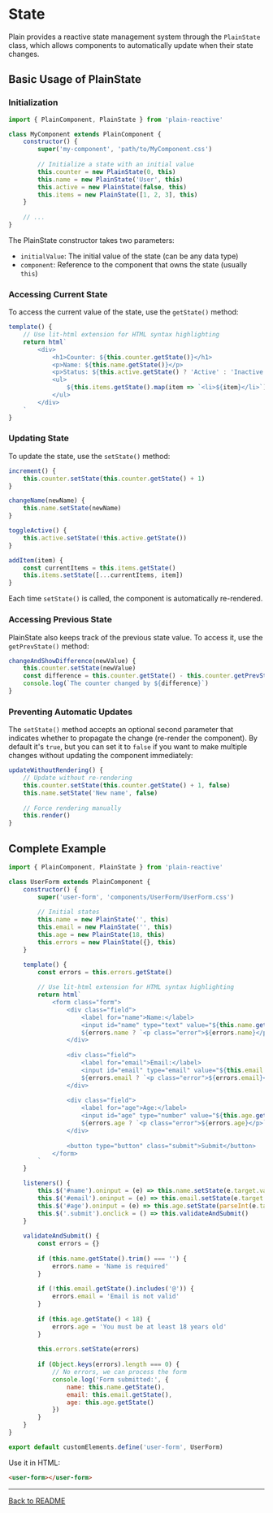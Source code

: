 # State

Plain provides a reactive state management system through the `PlainState` class, which allows components to automatically update when their state changes.

## Basic Usage of PlainState

### Initialization

```javascript
import { PlainComponent, PlainState } from 'plain-reactive'

class MyComponent extends PlainComponent {
    constructor() {
        super('my-component', 'path/to/MyComponent.css')
        
        // Initialize a state with an initial value
        this.counter = new PlainState(0, this)
        this.name = new PlainState('User', this)
        this.active = new PlainState(false, this)
        this.items = new PlainState([1, 2, 3], this)
    }
    
    // ...
}
```

The PlainState constructor takes two parameters:
- `initialValue`: The initial value of the state (can be any data type)
- `component`: Reference to the component that owns the state (usually `this`)

### Accessing Current State

To access the current value of the state, use the `getState()` method:

```javascript
template() {
    // Use lit-html extension for HTML syntax highlighting
    return html`
        <div>
            <h1>Counter: ${this.counter.getState()}</h1>
            <p>Name: ${this.name.getState()}</p>
            <p>Status: ${this.active.getState() ? 'Active' : 'Inactive'}</p>
            <ul>
                ${this.items.getState().map(item => `<li>${item}</li>`).join('')}
            </ul>
        </div>
    `
}
```

### Updating State

To update the state, use the `setState()` method:

```javascript
increment() {
    this.counter.setState(this.counter.getState() + 1)
}

changeName(newName) {
    this.name.setState(newName)
}

toggleActive() {
    this.active.setState(!this.active.getState())
}

addItem(item) {
    const currentItems = this.items.getState()
    this.items.setState([...currentItems, item])
}
```

Each time `setState()` is called, the component is automatically re-rendered.

### Accessing Previous State

PlainState also keeps track of the previous state value. To access it, use the `getPrevState()` method:

```javascript
changeAndShowDifference(newValue) {
    this.counter.setState(newValue)
    const difference = this.counter.getState() - this.counter.getPrevState()
    console.log(`The counter changed by ${difference}`)
}
```

### Preventing Automatic Updates

The `setState()` method accepts an optional second parameter that indicates whether to propagate the change (re-render the component). By default it's `true`, but you can set it to `false` if you want to make multiple changes without updating the component immediately:

```javascript
updateWithoutRendering() {
    // Update without re-rendering
    this.counter.setState(this.counter.getState() + 1, false)
    this.name.setState('New name', false)
    
    // Force rendering manually
    this.render()
}
```

## Complete Example

```javascript
import { PlainComponent, PlainState } from 'plain-reactive'

class UserForm extends PlainComponent {
    constructor() {
        super('user-form', 'components/UserForm/UserForm.css')
        
        // Initial states
        this.name = new PlainState('', this)
        this.email = new PlainState('', this)
        this.age = new PlainState(18, this)
        this.errors = new PlainState({}, this)
    }

    template() {
        const errors = this.errors.getState()
        
        // Use lit-html extension for HTML syntax highlighting
        return html`
            <form class="form">
                <div class="field">
                    <label for="name">Name:</label>
                    <input id="name" type="text" value="${this.name.getState()}">
                    ${errors.name ? `<p class="error">${errors.name}</p>` : ''}
                </div>
                
                <div class="field">
                    <label for="email">Email:</label>
                    <input id="email" type="email" value="${this.email.getState()}">
                    ${errors.email ? `<p class="error">${errors.email}</p>` : ''}
                </div>
                
                <div class="field">
                    <label for="age">Age:</label>
                    <input id="age" type="number" value="${this.age.getState()}">
                    ${errors.age ? `<p class="error">${errors.age}</p>` : ''}
                </div>
                
                <button type="button" class="submit">Submit</button>
            </form>
        `
    }

    listeners() {
        this.$('#name').oninput = (e) => this.name.setState(e.target.value)
        this.$('#email').oninput = (e) => this.email.setState(e.target.value)
        this.$('#age').oninput = (e) => this.age.setState(parseInt(e.target.value) || 0)
        this.$('.submit').onclick = () => this.validateAndSubmit()
    }
    
    validateAndSubmit() {
        const errors = {}
        
        if (this.name.getState().trim() === '') {
            errors.name = 'Name is required'
        }
        
        if (!this.email.getState().includes('@')) {
            errors.email = 'Email is not valid'
        }
        
        if (this.age.getState() < 18) {
            errors.age = 'You must be at least 18 years old'
        }
        
        this.errors.setState(errors)
        
        if (Object.keys(errors).length === 0) {
            // No errors, we can process the form
            console.log('Form submitted:', {
                name: this.name.getState(),
                email: this.email.getState(),
                age: this.age.getState()
            })
        }
    }
}

export default customElements.define('user-form', UserForm)
```

Use it in HTML:

```html
<user-form></user-form>
```

---

[Back to README](./README.md) 